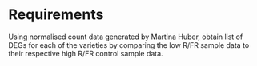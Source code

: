 # Requirements
Using normalised count data generated by Martina Huber, obtain list of DEGs for each of the varieties by comparing the low R/FR sample data to their respective high R/FR control sample data.